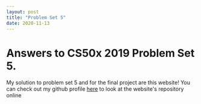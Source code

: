 ```yaml
---
layout: post
title: "Problem Set 5"
date: 2020-11-13
---
```


<h1>Answers to CS50x 2019 Problem Set 5.
</h1>

<p>My solution to problem set 5 and for the final project are this website!  You can check out my
github profile <a href="https://github.com/hikesandbikes">here</a> to look at the website's repository online</p>

